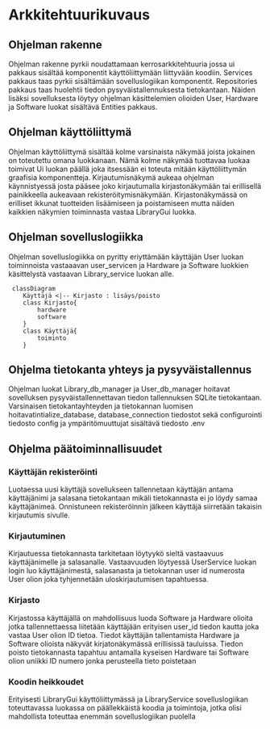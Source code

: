 # Arkkitehtuurikuvaus

## Ohjelman rakenne

Ohjelman rakenne pyrkii noudattamaan kerrosarkkitehtuuria jossa ui pakkaus sisältää komponentit käyttöliittymään liittyvään koodiin.
Services pakkaus taas pyrkii sisältämään sovelluslogiikan komponentit.
Repositories pakkaus taas huolehtii tiedon pysyväistallennuksesta tietokantaan.
Näiden lisäksi sovelluksesta löytyy ohjelman käsittelemien olioiden User, Hardware ja Software luokat sisältävä Entities pakkaus.

## Ohjelman käyttöliittymä
Ohjelman käyttöliittymä sisältää kolme varsinaista näkymää joista jokainen on toteutettu omana luokkanaan. Nämä kolme näkymää tuottavaa luokaa toimivat Ui luokan päällä joka itsessään ei toteuta mitään käyttöliittymän graafisia komponentteja. 
Kirjautumisnäkymä aukeaa ohjelman käynnistyessä josta pääsee joko kirjautumalla kirjastonäkymään tai erillisellä painikkeella aukeavaan rekisteröitymisnäkymään.
Kirjastonäkymässä on erilliset ikkunat tuotteiden lisäämiseen ja poistamiseen mutta näiden kaikkien näkymien toiminnasta vastaa LibraryGui luokka.

## Ohjelman sovelluslogiikka
Ohjelman sovelluslogiikka on pyritty eriyttämään käyttäjän User luokan toiminnoista vastaaavan user_servicen ja Hardware ja Software luokkien käsittelystä vastaavan Library_service luokan alle.   



```mermaid
 classDiagram
    Käyttäjä <|-- Kirjasto : lisäys/poisto
    class Kirjasto{
        hardware
        software
    }
    class Käyttäjä{
        toiminto
    }
```

## Ohjelma tietokanta yhteys ja pysyväistallennus

Ohjelman luokat Library_db_manager ja User_db_manager hoitavat sovelluksen pysyväistallennettavan tiedon tallennuksen SQLite tietokantaan.
Varsinaisen tietokantayhteyden ja tietokannan luomisen hoitavatintialize_database, database_connection tiedostot sekä configurointi tiedosto config ja ympäritömuuttujat sisältävä tiedosto .env


## Ohjelma päätoiminnallisuudet

### Käyttäjän rekisteröinti

Luotaessa uusi käyttäjä sovellukseen tallennetaan käyttäjän antama käyttäjänimi ja salasana tietokantaan mikäli tietokannasta ei jo löydy samaa käyttäjänimeä.
Onnistuneen rekisteröinnin jälkeen käyttäjä siirretään takaisin kirjautumis sivulle.

### Kirjautuminen

Kirjautuessa tietokannasta tarkitetaan löytyykö sieltä vastaavuus käyttäjänimelle ja salasanalle. Vastaavuuden löytyessä UserService luokan login luo käyttäjänimestä, salasanasta ja tietokannan user id numerosta User olion joka tyhjennetään uloskirjautumisen tapahtuessa.

### Kirjasto

Kirjastossa käyttäjällä on mahdollisuus luoda Software ja Hardware olioita jotka tallennettaessa liitetään käyttäjään erityisen user_id tiedon kautta joka vastaa User olion ID tietoa.
Tiedot käyttäjän tallentamista Hardware ja Software olioista näkyvät kirjatonäkymässä erillisissä tauluissa.
Tiedon poisto tietokannasta tapahtuu antamalla kyseisen Hardware tai Software olion uniikki ID numero jonka perusteella tieto poistetaan

### Koodin heikkoudet

Erityisesti LibraryGui käyttöliittymässä ja LibraryService sovelluslogiikan toteuttavassa luokassa on päällekkäistä koodia ja toimintoja, jotka olisi mahdollista toteuttaa enemmän sovelluslogiikan puolella









